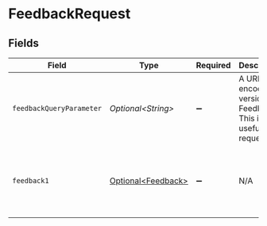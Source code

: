 # FeedbackRequest


## Fields

| Field                                                            | Type                                                             | Required                                                         | Description                                                      | Example                                                          |
| ---------------------------------------------------------------- | ---------------------------------------------------------------- | ---------------------------------------------------------------- | ---------------------------------------------------------------- | ---------------------------------------------------------------- |
| `feedbackQueryParameter`                                         | *Optional\<String>*                                              | :heavy_minus_sign:                                               | A URL encoded versions of Feedback. This is useful for requests. |                                                                  |
| `feedback1`                                                      | [Optional\<Feedback>](../../models/components/Feedback.md)       | :heavy_minus_sign:                                               | N/A                                                              | {<br/>"trackingTokens": [<br/>"trackingTokens"<br/>],<br/>"event": "VIEW"<br/>} |